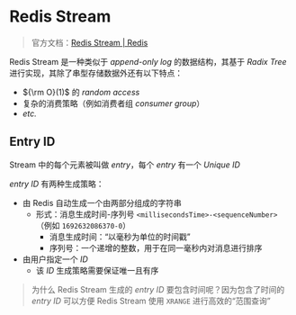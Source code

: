 # Redis Stream

> 官方文档：[Redis Stream | Redis](https://redis.io/docs/data-types/streams/)

Redis Stream 是一种类似于 *append-only log* 的数据结构，其基于 *Radix Tree* 进行实现，其除了串型存储数据外还有以下特点：

- ${\rm O}(1)$ 的 *random access*
- 复杂的消费策略（例如消费者组 *consumer group*）
- *etc.*

## Entry ID

Stream 中的每个元素被叫做 *entry*，每个 *entry* 有一个 *Unique ID*

*entry ID* 有两种生成策略：

- 由 Redis 自动生成一个由两部分组成的字符串
	- 形式：消息生成时间-序列号 `<millisecondsTime>-<sequenceNumber>`（例如 `1692632086370-0`）
		- 消息生成时间：“以毫秒为单位的时间戳”
		- 序列号：一个递增的整数，用于在同一毫秒内对消息进行排序
- 由用户指定一个 *ID*
	- 该 *ID* 生成策略需要保证唯一且有序

> 为什么 Redis Stream 生成的 *entry ID* 要包含时间呢？因为包含了时间的 *entry ID* 可以方便 Redis Stream 使用 `XRANGE` 进行高效的“范围查询”

